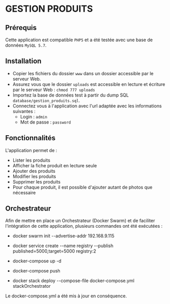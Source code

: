 # GESTION PRODUITS

## Prérequis
Cette application est compatible `PHP5` et a été testée avec une base de données `MySQL 5.7`.

## Installation
- Copier les fichiers du dossier `www` dans un dossier accessible par le serveur Web.
- Assurez vous que le dossier `uploads` est accessible en lecture et écriture par le serveur Web : `chmod 777 uploads`
- Importez la base de données test à partir du dump SQL `database/gestion_produits.sql`.
- Connectez vous à l'application avec l'url adaptée avec les informations suivantes :
    - Login : `admin`
    - Mot de passe : `password`

## Fonctionnalités
L'application permet de :
- Lister les produits
- Afficher la fiche produit en lecture seule
- Ajouter des produits
- Modifier les produits
- Supprimer les produits
- Pour chaque produit, il est possible d'ajouter autant de photos que nécessaire

## Orchestrateur
Afin de mettre en place un Orchestrateur (Docker Swarm) et de faciliter l'intégration de cette application, plusieurs commandes ont été exécutées :
- docker swarm init --advertise-addr 192.168.9.115

- docker service create --name registry --publish published=5000,target=5000 registry:2

- docker-compose up -d

- docker-compose push

- docker stack deploy --compose-file docker-compose.yml stackOrchestrator

Le docker-compose.yml a été mis à jour en conséquence.